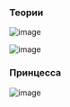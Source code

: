 ### Теории
![image](https://github.com/jestxfot/nostalgia/assets/87380272/f836a785-9337-45d0-8d41-cc3169912230)

![image](https://github.com/jestxfot/nostalgia/assets/87380272/f72b4c99-b0d6-4f49-a053-8f5ae7e713ac)


### Принцесса
![image](https://github.com/jestxfot/nostalgia/assets/87380272/ae20251c-aa24-40d1-b942-0a6c3e322acc)
